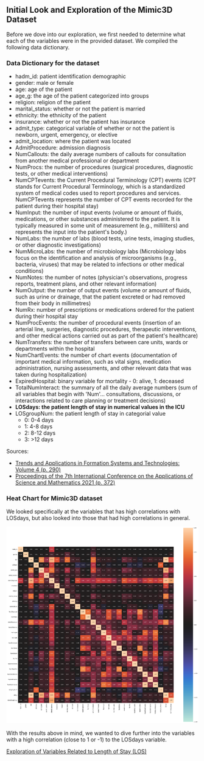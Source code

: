 ## Initial Look and Exploration of the Mimic3D Dataset

Before we dove into our exploration, we first needed to determine what each of the variables were in the provided dataset. We compiled the following data dictionary. 

### Data Dictionary for the dataset

  * hadm_id: patient identification demographic
  * gender: male or female
  * age: age of the patient
  * age_g: the age of the patient categorized into groups
  * religion: religion of the patient
  * marital_status: whether or not the patient is married
  * ethnicity: the ethnicity of the patient
  * insurance: whether or not the patient has insurance
  * admit_type: categorical variable of whether or not the patient is newborn, urgent, emergency, or elective
  * admit_location: where the patient was located
  * AdmitProcedure: admission diagnosis
  * NumCallouts: the daily average numbers of callouts for consultation from another medical professional or department
  * NumProcs: the number of procedures (surgical procedures, diagnostic tests, or other medical interventions)
  * NumCPTevents: the Current Procedural Terminology (CPT) events (CPT stands for Current Procedural Terminology, which is a standardized system of medical codes used to report procedures and services. NumCPTevents represents the number of CPT events recorded for the patient during their hospital stay)
  * NumInput: the number of input events (volume or amount of fluids, medications, or other substances administered to the patient. It is typically measured in some unit of measurement (e.g., milliliters) and represents the input into the patient's body.)
  * NumLabs: the number of labs (blood tests, urine tests, imaging studies, or other diagnostic investigations)
  * NumMicroLabs: the number of microbiology labs (Microbiology labs focus on the identification and analysis of microorganisms (e.g., bacteria, viruses) that may be related to infections or other medical conditions)
  * NumNotes: the number of notes (physician's observations, progress reports, treatment plans, and other relevant information)
  * NumOutput: the number of output events (volume or amount of fluids, such as urine or drainage, that the patient excreted or
had removed from their body in millimetres)
  * NumRx: number of prescriptions or medications ordered for the
patient during their hospital stay
  * NumProcEvents: the number of procedural events (insertion of an arterial line, surgeries, diagnostic procedures, therapeutic interventions, and other medical actions carried out as part of the patient's healthcare)
  * NumTransfers: the number of transfers between care units, wards or departments within the hospital
  * NumChartEvents: the number of chart events (documentation of important medical information, such as vital signs, medication administration, nursing assessments, and other relevant data that was taken during hospitalization)
  * ExpiredHospital: binary variable for mortality - 0: alive, 1: deceased
  * TotalNumInteract: the summary of all the daily average numbers (sum of all variables that begin with 'Num'... consultations, discussions, or interactions related to care planning or treatment
decisions)
  * **LOSdays: the patient length of stay in numerical values in the ICU**
  * LOSgroupNum: the patient length of stay in categorial value
    * 0: 0-4 days
    * 1: 4-8 days
    * 2: 8-12 days
    * 3: >12 days

Sources:
  * [Trends and Applications in Formation Systems and Technologies: Volume 4 (p. 290)](https://books.google.ca/booksid=jj8mEAAAQBAJ&pg=PA290&lpg=PA290&dq=NumDiagnosis+NumProcs+AdmitProcedure+NumCPTevents+NumInput+NumLabs+NumMicroLabs+NumNotes+NumOutput+NumRx+NumProcEvents+NumTransfers+NumChartEvents+ExpiredHospital+TotalNumInteract+LOSgroupNum&source=bl&ots=7mYlsmHXYF&sig=ACfU3U1uUnfWBGQcDTwSHTcxvscV6slJAQ&hl=en&sa=X&ved=2ahUKEwjNudzL6q7_AhX4jokEHS-pDZEQ6AF6BAggEAM#v=onepage&q=NumDiagnosis%20NumProcs%20AdmitProcedure%20NumCPTevents%20NumInput%20NumLabs%20NumMicroLabs%20NumNotes%20NumOutput%20NumRx%20NumProcEvents%20NumTransfers%20NumChartEvents%20ExpiredHospital%20TotalNumInteract%20LOSgroupNum&f=false)
  * [Proceedings of the 7th International Conference on the Applications of Science and Mathematics 2021 (p. 372)](https://books.google.ca/books?id=5qd3EAAAQBAJ&pg=PA372&lpg=PA372&dq=medical+dataset+glossary+NumMicroLabs%09NumNotes%09NumOutput%09NumRx%09NumProcEvents&source=bl&ots=lTXPeFn_3w&sig=ACfU3U0WBIhArvTx6bFen5EdG_QsSIq_ug&hl=en&sa=X&ved=2ahUKEwiz0ZGa8a7_AhVbkYkEHVRTC8oQ6AF6BAgIEAM#v=onepage&q=medical%20dataset%20glossary%20NumMicroLabs%09NumNotes%09NumOutput%09NumRx%09NumProcEvents&f=false)

### Heat Chart for Mimic3D dataset

We looked specifically at the variables that has high correlations with LOSdays, but also looked into those that had high correlations in general.

![mimic_heatchart](https://github.com/EvaGostiuk/MAT4376-project-2-team-3/blob/master/MIMIC3D_DataSet/mimic_images/mimic_heatchart.png?raw=true)

With the results above in mind, we wanted to dive further into the variables with a high correlation (close to 1 or -1) to the LOSdays variable. 

[Exploration of Variables Related to Length of Stay (LOS)](https://github.com/EvaGostiuk/MAT4376-project-2-team-3/blob/master/MIMIC3D_DataSet/02-LOS_Exploration.md)
